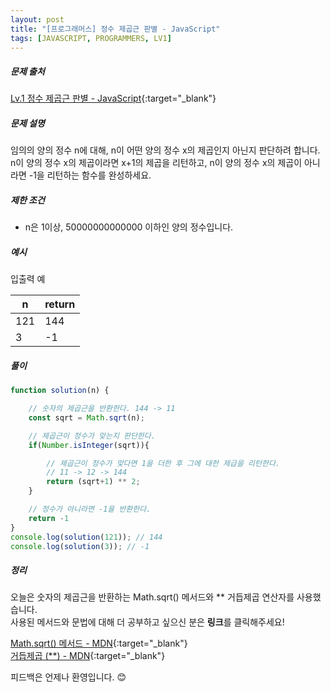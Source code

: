 ```yaml
---
layout: post
title: "[프로그래머스] 정수 제곱근 판별 - JavaScript"
tags: [JAVASCRIPT, PROGRAMMERS, LV1]
---
```

##### 문제 출처
[Lv.1 정수 제곱근 판별 - JavaScript](https://programmers.co.kr/learn/courses/30/lessons/12934?language=javascript){:target="_blank"}

##### 문제 설명
임의의 양의 정수 n에 대해, n이 어떤 양의 정수 x의 제곱인지 아닌지 판단하려 합니다.
n이 양의 정수 x의 제곱이라면 x+1의 제곱을 리턴하고, n이 양의 정수 x의 제곱이 아니라면 -1을 리턴하는 함수를 완성하세요.

##### 제한 조건
* n은 1이상, 50000000000000 이하인 양의 정수입니다.

##### 예시
입출력 예

|n|return|
|---|---|
|121|144|
|3|-1|

##### 풀이
```javascript
function solution(n) {

    // 숫자의 제곱근을 반환한다. 144 -> 11
    const sqrt = Math.sqrt(n);

    // 제곱근이 정수가 맞는지 판단한다.
    if(Number.isInteger(sqrt)){

        // 제곱근이 정수가 맞다면 1을 더한 후 그에 대한 제급을 리턴한다.
        // 11 -> 12 -> 144
        return (sqrt+1) ** 2;
    }

    // 정수가 아니라면 -1을 반환한다.
    return -1
}
console.log(solution(121)); // 144
console.log(solution(3)); // -1
```

##### 정리
오늘은 숫자의 제곱근을 반환하는 Math.sqrt() 메서드와 ** 거듭제곱 연산자를 사용했습니다. <br />
사용된 메서드와 문법에 대해 더 공부하고 싶으신 분은 **링크**를 클릭해주세요!

[Math.sqrt() 메서드 - MDN](https://developer.mozilla.org/ko/docs/Web/JavaScript/Reference/Global_Objects/Math/sqrt){:target="_blank"}<br />
[거듭제곱 (**) - MDN](https://developer.mozilla.org/ko/docs/Web/JavaScript/Reference/Operators/Exponentiation){:target="_blank"}

피드백은 언제나 환영입니다. 😊